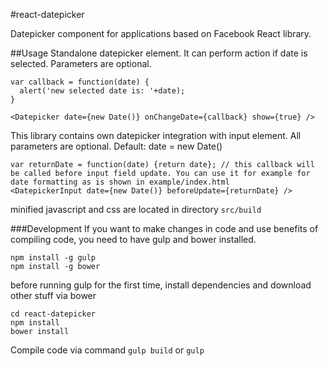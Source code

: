 #react-datepicker

Datepicker component for applications based on Facebook React library.

##Usage
Standalone datepicker element. It can perform action if date is selected. Parameters are optional.

```
var callback = function(date) {
  alert('new selected date is: '+date);
}

<Datepicker date={new Date()} onChangeDate={callback} show={true} />
```

This library contains own datepicker integration with input element.
All parameters are optional.
Default: date = new Date()

```
var returnDate = function(date) {return date}; // this callback will be called before input field update. You can use it for example for date formatting as is shown in example/index.html
<DatepickerInput date={new Date()} beforeUpdate={returnDate} />
```

minified javascript and css are located in directory `src/build`

###Development
If you want to make changes in code and use benefits of compiling code, you need to have gulp and bower installed.

```
npm install -g gulp
npm install -g bower
```

before running gulp for the first time, install dependencies and download other stuff via bower

```
cd react-datepicker
npm install
bower install
```

Compile code via command `gulp build` or `gulp`
